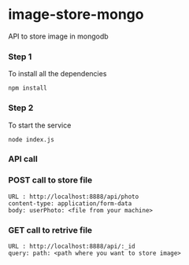 # image-store-mongo
API to store image in mongodb

### Step 1
To install all the dependencies

``` npm install ```

### Step 2
To start the service

``` node index.js ```

### API call

### POST call to store file

```
URL : http://localhost:8888/api/photo
content-type: application/form-data
body: userPhoto: <file from your machine>
```

### GET call to retrive file

```
URL : http://localhost:8888/api/:_id
query: path: <path where you want to store image>
```